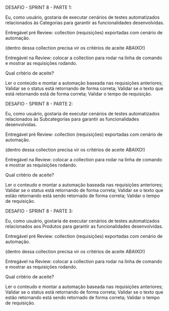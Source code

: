 DESAFIO - SPRINT 8 - PARTE 1:

Eu, como usuário, gostaria de executar cenários de testes automatizados relacionados às Categorias para garantir as funcionalidades desenvolvidas. 

Entregável pré Review: collection (requisições) exportadas com cenário de automação.

(dentro dessa collection precisa vir os critérios de aceite ABAIXO!)

Entregável na Review: colocar a collection para rodar na linha de comando e mostrar as requisições rodando.

Qual critério de aceite? 

Ler o conteúdo e montar a automação baseada nas requisições anteriores;
Validar se o status está retornando de forma correta;
Validar se o texto que está retornando está de forma correta;
Validar o tempo de requisição. 


DESAFIO - SPRINT 8 - PARTE 2:

Eu, como usuário, gostaria de executar cenários de testes automatizados relacionados às Subcategorias para garantir as funcionalidades desenvolvidas. 

Entregável pré Review: collection (requisições) exportadas com cenário de automação.

(dentro dessa collection precisa vir os critérios de aceite ABAIXO!)

Entregável na Review: colocar a collection para rodar na linha de comando e mostrar as requisições rodando.

Qual critério de aceite? 

Ler o conteudo e montar a automação baseada nas requisições anteriores;
Validar se o status está retornando de forma correta;
Validar se o texto que estão retornando está sendo retornado de forma correta;
Validar o tempo de requisição. 


DESAFIO - SPRINT 8 - PARTE 3:

Eu, como usuário, gostaria de executar cenários de testes automatizados relacionados aos Produtos para garantir as funcionalidades desenvolvidas. 

Entregável pré Review: collection (requisições) exportadas com cenário de automação.

(dentro dessa collection precisa vir os critérios de aceite ABAIXO!)

Entregável na Review: colocar a collection para rodar na linha de comando e mostrar as requisições rodando.

Qual critério de aceite? 

Ler o conteudo e montar a automação baseada nas requisições anteriores;
Validar se o status está retornando de forma correta;
Validar se o texto que estão retornando está sendo retornado de forma correta;
Validar o tempo de requisição. 
